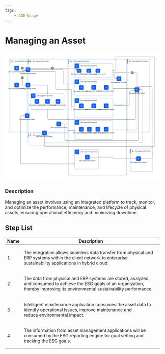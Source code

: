 ```yaml
---
tags:
    - AOD-Usage
---
```


#  Managing an Asset




![Managing an Asset](../../../../img/aodusagescenario_6LYsUPbNI0Z1_tE9NKt6TK.svg)





### Description

<p>Managing an asset involves using an integrated platform to track, monitor, and optimize the performance, maintenance, and lifecycle of physical assets, ensuring operational efficiency and minimizing downtime.</p>










## Step List

| Name | Description |
| --- | --- | 
 | 1 | <p>The integration allows seamless data transfer from physical and ERP systems within the client network to enterprise sustainability applications in hybrid cloud.</p> |
 | 2 | <p>The data from physical and ERP systems are stored, analyzed, and consumed to achieve the ESG goals of an organization, thereby improving its environmental sustainability performance.</p> |
 | 3 | <p>Intelligent maintenance application consumes the asset data to identify operational issues, improve maintenance and reduce environmental impact.</p> |
 | 4 | <p>The information from asset management applications will be consumed by the ESG reporting engine for goal setting and tracking the ESG goals.</p> |

    

